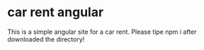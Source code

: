 # car rent angular

This is a simple angular site for a car rent. Please tipe npm i after downloaded the directory!
